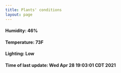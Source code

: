 ```yaml
---
title: Plants' conditions
layout: page
---
```



#### Humidity: 46%
#### Temperature: 73F
#### Lighting: Low
#### Time of last update: Wed Apr 28 19:03:01 CDT 2021
